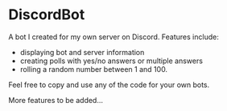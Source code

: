 # DiscordBot
A bot I created for my own server on Discord. 
Features include:
- displaying bot and server information
- creating polls with yes/no answers or multiple answers
- rolling a random number between 1 and 100.

Feel free to copy and use any of the code for your own bots.

More features to be added...

